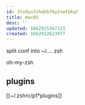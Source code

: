 ```yaml
---
id: 3tx8yo3xhqkb76y2vwtbkqr
title: macOS
desc: ''
updated: 1662925367133
created: 1662922623977
---
```


split conf into
~/.…
  zsh

oh-my-zsh

## plugins
[[~/.zshrc/p1*plugins]]
